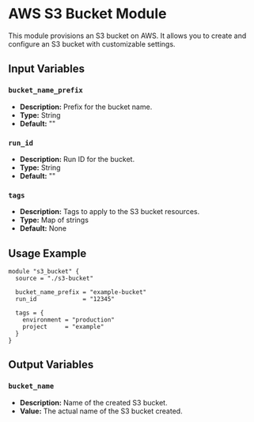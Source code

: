 # AWS S3 Bucket Module

This module provisions an S3 bucket on AWS. It allows you to create and configure an S3 bucket with customizable settings.

## Input Variables

### `bucket_name_prefix`

- **Description:** Prefix for the bucket name.
- **Type:** String
- **Default:** ""

### `run_id`

- **Description:** Run ID for the bucket.
- **Type:** String
- **Default:** ""

### `tags`

- **Description:** Tags to apply to the S3 bucket resources.
- **Type:** Map of strings
- **Default:** None

## Usage Example

```hcl
module "s3_bucket" {
  source = "./s3-bucket"

  bucket_name_prefix = "example-bucket"
  run_id             = "12345"
  
  tags = {
    environment = "production"
    project     = "example"
  }
}
```

## Output Variables

### `bucket_name`

- **Description:** Name of the created S3 bucket.
- **Value:** The actual name of the S3 bucket created.
